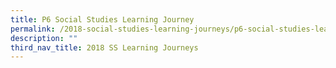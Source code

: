 ```yaml
---
title: P6 Social Studies Learning Journey
permalink: /2018-social-studies-learning-journeys/p6-social-studies-learning-journey/
description: ""
third_nav_title: 2018 SS Learning Journeys
---
```

